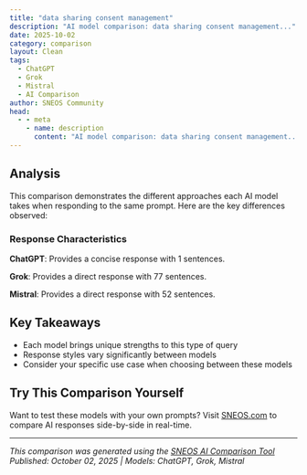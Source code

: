```yaml
---
title: "data sharing consent management"
description: "AI model comparison: data sharing consent management..."
date: 2025-10-02
category: comparison
layout: Clean
tags:
  - ChatGPT
  - Grok
  - Mistral
  - AI Comparison
author: SNEOS Community
head:
  - - meta
    - name: description
      content: "AI model comparison: data sharing consent management..."
---
```


<ChatComparison
  title="data sharing consent management"
  prompt="data sharing consent management"
  :responses='{
    "ChatGPT": "Data sharing consent management is an essential component of privacy and data protection strategies, particularly in the context of regulations like the General Data Protection Regulation (GDPR) in Europe, the California Consumer Privacy Act (CCPA) in the United States, and various other data privacy laws worldwide.\n\nHere are some key elements and steps involved in effective data sharing consent management:\n\n### 1. **Understanding Consent Requirements**\n   - **Informed Consent**: Individuals must be informed about what data is being collected, how it will be used, who it will be shared with, and how long it will be retained.\n   - **Explicit Consent**: For sensitive data, regulations often require explicit consent, meaning users must actively agree (e.g., through checkboxes).\n   - **Granularity**: Consent should be granular, allowing individuals to consent to different types of data processing and sharing independently.\n\n### 2. **Consent Capture**\n   - Implement clear and concise consent forms on websites and applications. \n   - Use user-friendly language to explain the purpose of data collection and sharing.\n   - Include options for users to provide consent for each specific purpose, rather than using a blanket consent approach.\n\n### 3. **Consent Management Systems (CMS)**\n   - Leverage software solutions designed for consent management that can help track, manage, and document user consent.\n   - Ensure the CMS can provide audit trails and reports for compliance verification.\n\n### 4. **User Rights Management**\n   - Provide users with the ability to access their consent preferences easily.\n   - Implement mechanisms for users to withdraw consent at any time and to understand how to do so.\n   - Keep users informed about any changes in the data sharing practices or policies.\n\n### 5. **Transparency and Information**\n   - Maintain an accessible privacy policy that outlines consent practices clearly and in a comprehensible manner.\n   - Inform users about their rights regarding their personal data, including the right to erasure and the right to data portability.\n\n### 6. **Regular Audits and Compliance Checks**\n   - Conduct regular audits of consent management processes to ensure ongoing compliance with relevant regulations.\n   - Review and update consent forms and privacy policies in response to changing laws or data practices.\n\n### 7. **Training and Awareness**\n   - Train staff on data protection principles and the importance of consent management.\n   - Foster an organizational culture that prioritizes privacy and data protection.\n\n### 8. **Integration with Data Sharing Agreements**\n   - Use consent management processes to inform data sharing agreements with third parties.\n   - Ensure that any third-party partners are also compliant with consent management practices.\n\n### 9. **Handling User Queries**\n   - Establish a clear process for users to ask questions or raise concerns regarding their data and consent.\n\n### Best Practices\n- Use clear visual cues (e.g., sliders, toggles) to depict consent choices.\n- Ensure your consent requests are not bundled with other agreements (e.g., terms and conditions).\n- Regularly review consent policies to keep them aligned with current regulations and best practices.\n\n### Conclusion\nEffective data sharing consent management is vital for protecting user privacy and building trust. Organizations must adopt a proactive approach to manage consents, ensuring they comply with legal requirements and meet users&#x27; expectations for transparency and control over their data.",
    "Grok": "Data sharing consent management refers to the processes and tools used to obtain, manage, and track individuals\u0027 permissions regarding how their personal data is collected, used, and shared by an organization. It is a critical component of data privacy and compliance with regulations such as the General Data Protection Regulation (GDPR) in the European Union, the California Consumer Privacy Act (CCPA) in the U.S., and other global privacy laws.\n\nHere\u2019s a detailed breakdown of data sharing consent management:\n\n### 1. **What is Data Sharing Consent?**\n   - **Definition**: Consent is an explicit, informed, and freely given agreement by an individual (data subject) to allow an organization to process their personal data for specific purposes, including sharing it with third parties.\n   - **Key Principles** (based on GDPR and similar laws):\n     - **Informed**: The individual must understand what data is being collected, why, and with whom it will be shared.\n     - **Specific**: Consent must be given for distinct purposes (e.g., marketing, analytics, third-party sharing).\n     - **Freely Given**: Consent must not be coerced or bundled with other agreements (e.g., access to a service unless data sharing is necessary).\n     - **Revocable**: Individuals can withdraw consent at any time, and it must be as easy to withdraw as it was to give.\n\n### 2. **Importance of Consent Management**\n   - **Regulatory Compliance**: Laws like GDPR and CCPA mandate that organizations obtain explicit consent before processing or sharing personal data, with heavy penalties for non-compliance.\n   - **User Trust**: Transparent consent practices build trust with users, showing that an organization respects their privacy.\n   - **Risk Mitigation**: Proper consent management reduces the risk of data breaches, misuse of data, and legal challenges.\n   - **Personalization vs. Privacy**: It balances the need for data to provide personalized services with the need to protect user privacy.\n\n### 3. **Key Components of Consent Management Systems**\n   A Consent Management Platform (CMP) or system helps organizations automate and manage the consent process. Key components include:\n   - **Consent Collection**:\n     - User-friendly interfaces (e.g., pop-up banners, preference centers) to request consent.\n     - Clear language explaining data usage and sharing (no legalese).\n   - **Consent Storage**:\n     - Securely recording consent preferences with timestamps and details of what was agreed to.\n     - Maintaining an audit trail for compliance purposes.\n   - **Consent Preferences Management**:\n     - Allowing users to update or withdraw consent through accessible tools.\n     - Granular controls (e.g., opting in for marketing but opting out of data sharing with third parties).\n   - **Integration with Data Systems**:\n     - Ensuring consent preferences are respected across all data processing activities (e.g., CRM, analytics tools, third-party vendors).\n   - **Third-Party Data Sharing**:\n     - Managing consent for data shared with external partners or vendors.\n     - Providing transparency on who the data is shared with and for what purpose.\n\n### 4. **Challenges in Data Sharing Consent Management**\n   - **Complexity of Regulations**: Different regions have varying laws (e.g., GDPR, CCPA, Brazil\u2019s LGPD), making compliance difficult for global organizations.\n   - **User Experience**: Overloading users with consent prompts can lead to \u0022consent fatigue,\u0022 where users click \u0022accept\u0022 without reading.\n   - **Data Fragmentation**: Managing consent across multiple platforms, apps, and databases can be technically challenging.\n   - **Third-Party Vendors**: Ensuring all partners adhere to consent preferences when data is shared.\n   - **Evolving Laws**: Keeping up with changing regulations and updating consent processes accordingly.\n\n### 5. **Best Practices for Effective Consent Management**\n   - **Transparency**: Use clear, concise language in consent notices. Avoid pre-checked boxes or hidden terms.\n   - **Granularity**: Offer users control over specific data uses (e.g., separate consents for marketing, analytics, and sharing).\n   - **Ease of Access**: Provide a centralized preference center where users can easily manage their consent settings.\n   - **Automation**: Use a CMP to streamline consent collection, tracking, and compliance.\n   - **Regular Audits**: Periodically review consent records and data-sharing practices to ensure compliance.\n   - **Employee Training**: Educate staff on data privacy laws and the importance of consent management.\n   - **Vendor Management**: Vet third parties and include data protection clauses in contracts to ensure they respect user consent.\n\n### 6. **Tools and Technologies**\n   Several Consent Management Platforms (CMPs) are available to help organizations manage data sharing consent effectively. Examples include:\n   - **OneTrust**: Offers comprehensive consent and preference management solutions with GDPR/CCPA compliance features.\n   - **Cookiebot**: Focuses on cookie consent and integrates with websites for automated scanning and consent pop-ups.\n   - **TrustArc**: Provides tools for consent management, privacy compliance, and data governance.\n   - **Quantcast Choice**: A free CMP for managing cookie consent and data sharing preferences.\n\n### 7. **Legal and Ethical Considerations**\n   - **Opt-In vs. Opt-Out**: Many privacy laws (like GDPR) require an explicit opt-in model rather than assuming consent (opt-out).\n   - **Children\u2019s Data**: Special rules apply to collecting data from children (e.g., COPPA in the U.S.), often requiring parental consent.\n   - **Purpose Limitation**: Data can only be shared or used for the purposes explicitly consented to.\n   - **Data Minimization**: Share only the data necessary for the agreed-upon purpose.\n\n### Conclusion\nData sharing consent management is a cornerstone of modern data privacy practices. It ensures that organizations respect user rights while balancing operational needs for data. By implementing robust consent management systems, adhering to legal requirements, and prioritizing transparency, organizations can build trust with users and avoid costly penalties for non-compliance. If you\u2019re looking to implement or improve consent management in your organization, consider starting with a gap analysis of current practices against relevant privacy laws and investing in a suitable CMP.",
    "Mistral": "Data sharing consent management is a critical aspect of data governance, particularly in the context of privacy and data protection regulations such as the General Data Protection Regulation (GDPR) in Europe, the California Consumer Privacy Act (CCPA) in the United States, and similar laws around the world. Effective consent management ensures that individuals have control over how their personal data is collected, used, and shared. Here are key components and best practices for data sharing consent management:\n\n### Key Components\n\n1. **Clear and Transparent Communication**:\n   - **Consent Forms**: Use clear, concise, and easily understandable language in consent forms.\n   - **Purpose Specification**: Clearly state the purposes for which data will be used and shared.\n   - **Data Subject Rights**: Inform individuals about their rights, such as the right to withdraw consent, access their data, and request deletion.\n\n2. **Granular Consent**:\n   - **Specific Consent**: Obtain consent for each specific purpose or type of data sharing.\n   - **Opt-In/Opt-Out**: Provide options for individuals to opt-in or opt-out of different types of data sharing.\n\n3. **Consent Management Platforms**:\n   - **Automated Tools**: Use consent management platforms (CMPs) to automate the process of obtaining, managing, and tracking consent.\n   - **Audit Trails**: Maintain detailed records of consent, including when it was given, for what purposes, and any changes or withdrawals.\n\n4. **User-Friendly Interfaces**:\n   - **Easy Access**: Ensure that consent management interfaces are easily accessible and user-friendly.\n   - **Preferences Management**: Allow users to manage their preferences and consent settings easily.\n\n5. **Regular Updates and Reviews**:\n   - **Periodic Reviews**: Regularly review and update consent policies to ensure compliance with changing regulations.\n   - **User Notifications**: Notify users of any changes to consent policies or data sharing practices.\n\n### Best Practices\n\n1. **Compliance with Regulations**:\n   - Ensure that consent management practices comply with relevant data protection laws and regulations.\n   - Stay updated with changes in legal requirements and adjust practices accordingly.\n\n2. **Data Minimization**:\n   - Collect and share only the data that is necessary for the specified purposes.\n   - Avoid collecting excessive or irrelevant data.\n\n3. **Security Measures**:\n   - Implement robust security measures to protect personal data from unauthorized access, breaches, and misuse.\n   - Regularly audit and update security protocols.\n\n4. **Transparency and Accountability**:\n   - Be transparent about data sharing practices and accountable for any breaches or misuse of data.\n   - Provide clear channels for individuals to report concerns or complaints.\n\n5. **User Education**:\n   - Educate users about the importance of consent and how their data will be used and shared.\n   - Provide resources and support to help users understand their rights and options.\n\n6. **Third-Party Management**:\n   - Ensure that third parties with whom data is shared also comply with consent management practices.\n   - Conduct due diligence on third-party data processors and include consent requirements in contracts.\n\n### Implementation Steps\n\n1. **Assessment**:\n   - Conduct a thorough assessment of current data sharing practices and identify areas for improvement.\n   - Evaluate the types of data being collected and shared, and the purposes for which they are used.\n\n2. **Policy Development**:\n   - Develop comprehensive consent management policies that align with legal requirements and best practices.\n   - Involve stakeholders, including legal, IT, and compliance teams, in policy development.\n\n3. **Technology Integration**:\n   - Integrate consent management tools and platforms into existing systems.\n   - Ensure seamless integration with data collection, storage, and sharing processes.\n\n4. **Training and Awareness**:\n   - Train employees on consent management policies and procedures.\n   - Raise awareness among users about their rights and the importance of consent.\n\n5. **Monitoring and Reporting**:\n   - Continuously monitor consent management practices and compliance.\n   - Regularly report on consent management activities and outcomes to stakeholders.\n\nBy implementing these components and best practices, organizations can effectively manage data sharing consent, ensuring compliance with regulations and building trust with individuals whose data they handle."
  }'
  published-date="08:08"
/>

## Analysis

This comparison demonstrates the different approaches each AI model takes when responding to the same prompt. Here are the key differences observed:

### Response Characteristics

**ChatGPT**: Provides a concise response with 1 sentences. 

**Grok**: Provides a direct response with 77 sentences. 

**Mistral**: Provides a direct response with 52 sentences. 

## Key Takeaways

- Each model brings unique strengths to this type of query
- Response styles vary significantly between models
- Consider your specific use case when choosing between these models

## Try This Comparison Yourself

Want to test these models with your own prompts? Visit [SNEOS.com](https://sneos.com) to compare AI responses side-by-side in real-time.

---

*This comparison was generated using the [SNEOS AI Comparison Tool](https://sneos.com)*
*Published: October 02, 2025 | Models: ChatGPT, Grok, Mistral*
